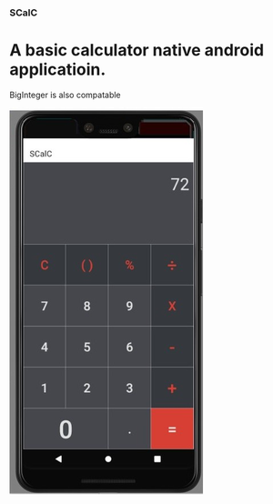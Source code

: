 ### SCalC
# A basic calculator native android applicatioin.
BigInteger is also compatable

![Thumbnail](thumbnail.jpg)
